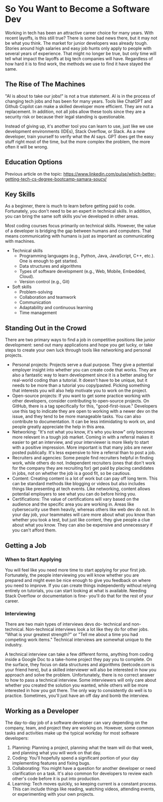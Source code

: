 # So You Want to Become a Software Dev

Working in tech has been an attractive career choice for many years. With recent layoffs, is this still true? There is some bad news there, but it may not be what you think. The market for junior developers was already tough. Stories around high salaries and easy job hunts only apply to people with several years of experience. That might no longer be true, but only time will tell what impact the layoffs at big tech companies will have. Regardless of how hard it is to find work, the methods we use to find it have stayed the same.

## The Rise of The Machines

"AI is about to take our jobs!" is not a true statement. AI is in the process of changing tech jobs and has been for many years. Tools like ChatGPT and Github Copilot can make a skilled developer more efficient. They are not a replacement. In addition, not all jobs allow these tools since they are a security risk or because their legal standing is questionable.

Instead of giving up, it's another tool you can learn to use, just like we use development environments (IDEs), Stack Overflow, or Slack. As a new developer, train yourself to verify what the AI says. GPT does get the easy stuff right most of the time, but the more complex the problem, the more often it will be wrong.

## Education Options

Previous article on the topic: <https://www.linkedin.com/pulse/which-better-getting-tech-cs-degree-bootcamp-samara-soucy/>

## Key Skills

As a beginner, there is much to learn before getting paid to code. Fortunately, you don't need to be an expert in technical skills. In addition, you can bring the same soft skills you've developed in other areas.

Most coding courses focus primarily on technical skills. However, the value of a developer is bridging the gap between humans and computers. That means communicating with humans is just as important as communicating with machines.

- Technical skills
  - Programming languages (e.g., Python, Java, JavaScript, C++, etc.). One is enough to get started.
  - Data structures and algorithms
  - Types of software development (e.g., Web, Mobile, Embedded, Cloud).
  - Version control (e.g., Git)
- Soft skills
  - Problem-solving
  - Collaboration and teamwork
  - Communication
  - Adaptability and continuous learning
  - Time management

## Standing Out in the Crowd

There are two primary ways to find a job in competitive positions like junior development: send out many applications and hope you get lucky, or take steps to create your own luck through tools like networking and personal projects.

- Personal projects: Projects serve a dual purpose. They give a potential employer insight into whether you can create code that works. They are also a fantastic way to learn development since it is a better analog for real-world coding than a tutorial. It doesn't have to be unique, but it needs to be more than a tutorial you copy/pasted. Picking something that interests you will also help motivate you to work on the project.
- Open-source projects: If you want to get some practice working with other developers, consider contributing to open-source projects. On GitHub, there is a tag specifically for this, "good-first-issue." Developers use this tag to indicate they are open to working with a newer dev on the issue, and they tend to be more manageable tasks. You can also contribute to documentation. It can be less intimidating to work on, and people greatly appreciate the help in this area.
- Networking: "It's not what you know, it's who you know" only becomes more relevant in a tough job market. Coming in with a referral makes it easier to get an interview, and your interviewer is more likely to start with a positive impression. More important is that many jobs are never posted publically. It's less expensive to hire a referral than to post a job.
- Recruiters and agencies: Some people find recruiters helpful in finding work, while others do not. Independent recruiters (ones that don't work for the company they are recruiting for) get paid by placing candidates in jobs, not on whether the job is a good fit, so be cautious.
- Content: Creating content is a lot of work but can pay off long term. This can be standard methods like blogging or videos but also includes things like presenting at tech events. Like networking, content allows potential employers to see what you can do before hiring you.
- Certifications: The value of certifications will vary based on the audience and the specific area you are working in. Areas like cybersecurity use them heavily, whereas others like web dev do not. In your day job, your teammates will care more about what you know than whether you took a test, but just like content, they give people a clue about what you know. They can also be expensive and unnecessary if you can't afford them.

## Getting a Job

### When to Start Applying

You will feel like you need more time to start applying for your first job. Fortunately, the people interviewing you will know whether you are prepared and might even be nice enough to give you feedback on where you need to improve. If you can create things independently without relying entirely on tutorials, you can start looking at what is available. Needing Stack Overflow or documentation is fine- you'll do that for the rest of your career.

### Interviewing

There are two main types of interviews devs do- technical and non-technical. Non-technical interviews look a lot like they do for other jobs. "What is your greatest strength?" or "Tell me about a time you had competing work items." Technical interviews are somewhat unique to the industry.

A technical interview can take a few different forms, anything from coding inside a Google Doc to a take-home project they pay you to complete. On the surface, they focus on data structures and algorithms (leetcode.com is your friend here), but a skilled interviewer will also be interested in how you approach and solve the problem. Unfortunately, there is no correct answer to how to pass a technical interview. Some interviewers will only care about whether you created the solution you wanted, while others will be more interested in how you got there. The only way to consistently do well is to practice. Sometimes, you'll just have an off day and bomb the interview.

## Working as a Developer

The day-to-day job of a software developer can vary depending on the company, team, and project they are working on. However, some common tasks and activities make up the typical workday for most software developers:

1. Planning: Planning a project, planning what the team will do that week, and planning what you will work on that day.
2. Coding: You'll hopefully spend a significant portion of your day implementing features and fixing bugs.
3. Collaborating: You might have a question for another developer or need clarification on a task. It's also common for developers to review each other's code before it is put into production.
4. Learning: Tech moves quickly, so keeping current is a constant process. This can include things like reading, watching videos, attending events, or experimenting with your own projects.